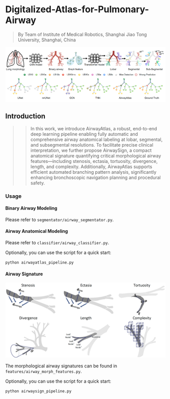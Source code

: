 # Digitalized-Atlas-for-Pulmonary-Airway
> By Team of  Institute of Medical Robotics, Shanghai Jiao Tong University, Shanghai, China

<div align=center><img src="figs/example1.png"></div>


## Introduction
>> In this work, we introduce AirwayAtlas, a robust, end-to-end deep learning pipeline enabling fully automatic and comprehensive airway anatomical labeling at lobar, segmental, and subsegmental resolutions. To facilitate precise clinical interpretation, we further propose AirwaySign, a compact anatomical signature quantifying critical morphological airway features—including stenosis, ectasia, tortuosity, divergence, length, and complexity. Additionally, AirwayAtlas supports efficient automated branching pattern analysis, significantly enhancing bronchoscopic navigation planning and procedural safety.



### Usage

#### Binary Airway Modeling
Please refer to ```segmentator/airway_segmentator.py```.

#### Airway Anatomical Modeling
Please refer to ```classifier/airway_classifier.py```.


Optionally, you can use the script for a quick start:

```
python airwayatlas_pipeline.py
```

#### Airway Signature

<div align=center><img src="figs/example2.png"></div>

The morphological airway signatures can be found in ```features/airway_morph_features.py```.

Optionally, you can use the script for a quick start:

```
python airwaysign_pipeline.py
```
